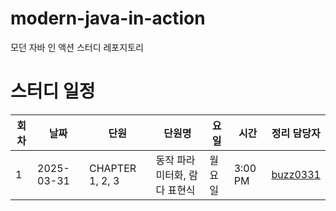 # modern-java-in-action
모던 자바 인 액션 스터디 레포지토리

# 스터디 일정

| 회차  | 날짜         | 단원         | 단원명                                     | 요일    | 시간      | 정리 담당자                                        |
| --- | ---------- | ---------- | --------------------------------------- | ----- | ------- | --------------------------------------------- |
| 1   | 2025-03-31 | CHAPTER 1, 2, 3    |  동작 파라미터화, 람다 표현식       | 월요일   | 3:00 PM | [buzz0331](https://github.com/buzz0331)       |
